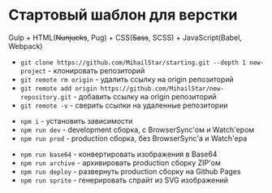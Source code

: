 # Стартовый шаблон для верстки

Gulp + HTML(~~Nunjucks~~, Pug) + CSS(~~Sass~~, SCSS) + JavaScript(Babel, Webpack)

- `git clone https://github.com/MihailStar/starting.git --depth 1 new-project` - клонировать репозиторий
- `git remote rm origin` - удалить ссылку на origin репозиторий
- `git remote add origin https://github.com/MihailStar/new-repository.git` - добавить ссылку на origin репозиторий
- `git remote -v` - сверить ссылки на удаленные репозитории

* `npm i` - установить зависимости
* `npm run dev` - development сборка, с BrowserSync'ом и Watch'ером
* `npm run prod` - production сборка, без BrowserSync'а и Watch'ера

- `npm run base64` - конвертировать изображения в Base64
- `npm run archive` - архивировать production сборку ZIP'ом
- `npm run deploy` - развернуть production сборку на Github Pages
- `npm run sprite` - генерировать спрайт из SVG изображений
